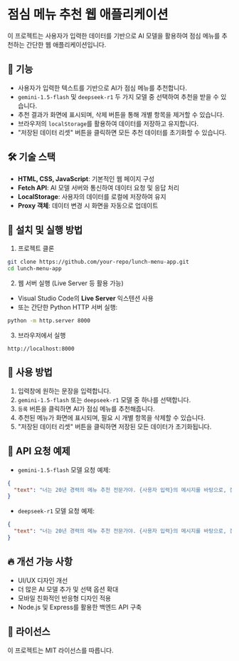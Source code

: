 # 점심 메뉴 추천 웹 애플리케이션

이 프로젝트는 사용자가 입력한 데이터를 기반으로 AI 모델을 활용하여 점심 메뉴를 추천하는 간단한 웹 애플리케이션입니다.

## 📌 기능
- 사용자가 입력한 텍스트를 기반으로 AI가 점심 메뉴를 추천합니다.
- `gemini-1.5-flash` 및 `deepseek-r1` 두 가지 모델 중 선택하여 추천을 받을 수 있습니다.
- 추천 결과가 화면에 표시되며, 삭제 버튼을 통해 개별 항목을 제거할 수 있습니다.
- 브라우저의 `localStorage`를 활용하여 데이터를 저장하고 유지합니다.
- "저장된 데이터 리셋" 버튼을 클릭하면 모든 추천 데이터를 초기화할 수 있습니다.

## 🛠️ 기술 스택
- **HTML, CSS, JavaScript**: 기본적인 웹 페이지 구성
- **Fetch API**: AI 모델 서버와 통신하여 데이터 요청 및 응답 처리
- **LocalStorage**: 사용자의 데이터를 로컬에 저장하여 유지
- **Proxy 객체**: 데이터 변경 시 화면을 자동으로 업데이트

## 🚀 설치 및 실행 방법

1. 프로젝트 클론
```bash
git clone https://github.com/your-repo/lunch-menu-app.git
cd lunch-menu-app
```

2. 웹 서버 실행 (Live Server 등 활용 가능)
- Visual Studio Code의 **Live Server** 익스텐션 사용
- 또는 간단한 Python HTTP 서버 실행:
```bash
python -m http.server 8000
```

3. 브라우저에서 실행
```
http://localhost:8000
```

## 📌 사용 방법
1. 입력창에 원하는 문장을 입력합니다.
2. `gemini-1.5-flash` 또는 `deepseek-r1` 모델 중 하나를 선택합니다.
3. `등록` 버튼을 클릭하면 AI가 점심 메뉴를 추천해줍니다.
4. 추천된 메뉴가 화면에 표시되며, 필요 시 개별 항목을 삭제할 수 있습니다.
5. "저장된 데이터 리셋" 버튼을 클릭하면 저장된 모든 데이터가 초기화됩니다.

## 📡 API 요청 예제
- `gemini-1.5-flash` 모델 요청 예제:
```json
{
  "text": "너는 20년 경력의 메뉴 추천 전문가야. {사용자 입력}의 메시지를 바탕으로, 점심 메뉴를 추천해주고, 50자 이내에 평문으로 작성해줘."
}
```
- `deepseek-r1` 모델 요청 예제:
```json
{
  "text": "너는 20년 경력의 메뉴 추천 전문가야. {사용자 입력}의 메시지를 바탕으로, 점심 메뉴를 추천해주고, 50자 이내에 평문으로 작성해줘. 결과는 한글로 작성해줘."
}
```

## 🔥 개선 가능 사항
- UI/UX 디자인 개선
- 더 많은 AI 모델 추가 및 선택 옵션 확대
- 모바일 친화적인 반응형 디자인 적용
- Node.js 및 Express를 활용한 백엔드 API 구축

## 📄 라이선스
이 프로젝트는 MIT 라이선스를 따릅니다.

